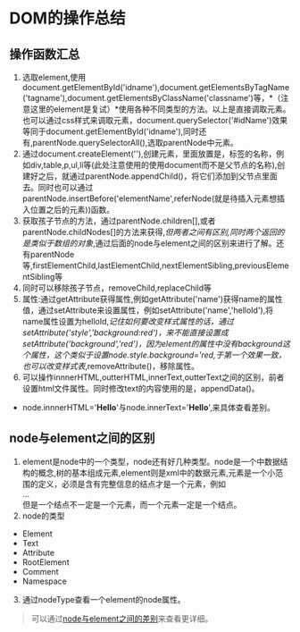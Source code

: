 # DOM的操作总结
## 操作函数汇总
  1. 选取element,使用document.getElementById('idname'),document.getElementsByTagName('tagname'),document.getElementsByClassName('classname')等，*（注意这里的element是复试）*使用各种不同类型的方法。以上是直接调取元素。也可以通过css样式来调取元素，document.querySelector('#idName')效果等同于document.getElementById('idname'),同时还有,parentNode.querySelectorAll(),选取parentNode中元素。
  2. 通过document.createElement(''),创建元素，里面放置是，标签的名称，例如div,table,p,ul,li等(此处注意使用的使用document而不是父节点的名称),创建好之后，就通过parentNode.appendChild()，将它们添加到父节点里面去。同时也可以通过parentNode.insertBefore('elementName',referNode(就是待插入元素想插入位置之后的元素))函数。
  3. 获取孩子节点的方法，通过parentNode.children[],或者parentNode.childNodes[]的方法来获得,*但两者之间有区别,同时两个返回的是类似于数组的对象*,通过后面的node与element之间的区别来进行了解。还有parentNode等,firstElementChild,lastElementChild,nextElementSibling,previousElementSibling等
  4. 同时可以移除孩子节点，removeChild,replaceChild等
  5. 属性:通过getAttribute获得属性,例如getAttribute('name')获得name的属性值，通过setAttribute来设置属性，例如setAttribute('name','helloId'),将name属性设置为helloId,*记住如何要改变样式属性的话，通过setAttribute('style','background:red')，来不能直接设置成setAttribute('background','red')，因为element的属性中没有background这个属性，这个类似于设置node.style.background='red,于第一个效果一致，也可以改变样式表*,removeAttribute()，移除属性。
  6. 可以操作innnerHTML,outterHTML,innerText,outterText之间的区别，前者设置html文件属性。同时修改text的内容使用的是，appendData()。
  * node.innnerHTML='<b>Hello</b>'与node.innerText='<b>Hello</b>',来具体查看差别。
  
## node与element之间的区别
 1. element是node中的一个类型，node还有好几种类型。node是一个中数据结构的概念,树的基本组成元素,element则是xml中的数据元素,元素是一个小范围的定义，必须是含有完整信息的结点才是一个元素，例如<div>...</div>但是一个结点不一定是一个元素，而一个元素一定是一个结点。
 2. node的类型
  *  Element
  *  Text
  *  Attribute
  *  RootElement
  *  Comment
  *  Namespace
 3. 通过nodeType查看一个element的node属性。
 

>可以通过[node与element之间的差别]('http://www.cnblogs.com/season-huang/p/4322451.html')来查看更详细。
  
